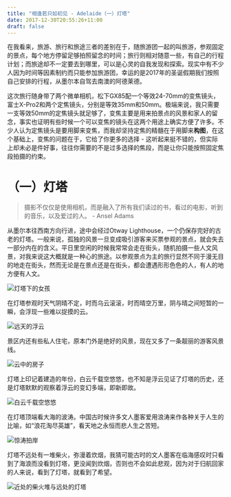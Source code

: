 ```yaml
---
title: "相逢若只如初见 - Adelaide（一）灯塔"
date: 2017-12-30T20:55:26+11:00
draft: false
---
```

在我看来，旅游、旅行和旅途三者的差别在于，随旅游团一起的叫旅游，参观固定的景点，每个地方停留足够拍照留念的时间；旅行则相对随意一些，有自己的行程计划；而旅途却不一定要去到哪里，可以是心灵的自我发现和探索。现实中有不少人因为时间等因素制约而只能参加旅游团，幸运的是2017年的圣诞假期我们按照自己安排的行程，从墨尔本自驾去南澳的阿德莱德。

这次旅行随身带了两个微单相机，松下GX85配一个等效24-70mm的变焦镜头，富士X-Pro2和两个定焦镜头，分别是等效35mm和50mm。极端来说，我只需要一支等效50mm的定焦镜头就足够了，变焦主要是用来拍景点的风景和家人的留念，事实也证明有些时候一个可以变焦的镜头在这两个用途上确实方便了许多。不少人认为定焦镜头是要用脚来变焦，而我却坚持定焦的精髓在于用脚来**构图**，在这个基础上，变焦的问题在于，它给了你更多的选择 - 这听起来挺不错的，但实际上却未必是件好事，往往你需要的不是过多选择的焦段，而是让你只能按照固定焦段拍摄的约束。

# （一）灯塔

> 摄影不仅仅是使用相机，而是融入了所有我们读过的书，看过的电影，听到的音乐，以及爱过的人。 - Ansel Adams

从墨尔本往西南方向行进，途中会经过Otway Lighthouse，一个仍保存完好的古老的灯塔。一般来说，孤独的风景一旦变成吸引游客来买票参观的景点，就会失去一部分内在的含义。平日里空闲的时候我常常会走在街头，随机拍摄一些人文风景，对我来说这大概就是一种心的旅途。以参观景点为主的旅行显然不同于漫无目的地走在街头，然而无论是在景点还是在街头，都会遭遇形形色色的人，有人的地方便有人文。

![灯塔下的女孩][lighthouse-1]

在灯塔参观时天气阴晴不定，时而乌云滚滚，时而晴空万里，阴与晴之间短暂的一瞬，会浮现一些难以捉摸的云。

![远天的浮云][lighthouse-2]

景区内还有些私人住宅，原本门外是绝好的风景，现在又多了一条靓丽的游客风景线。

![云中的房子][lighthouse-3]

灯塔上印记着建造的年份，白云千载空悠悠，也不知是浮云见证了灯塔的历史，还是灯塔默默的观察着浮云的变幻多端，即新即故。

![白云千载空悠悠][lighthouse-4]

在灯塔顶端看大海的波涛。中国古时候许多文人墨客爱用浪涛来作各种关于人生的比喻，如“浪花淘尽英雄”，看天地之永恒而悲人生之苦短。

![惊涛拍岸][lighthouse-5]

灯塔不远处有一堆柴火，弥漫着炊烟，我猜可能古时的文人墨客在临海感叹时只看到了海浪而没看到灯塔，更没闻到炊烟，否则也不会如此悲观，因为对于归航回家的人来说，看到了灯塔，就看到了希望。

![近处的柴火堆与远处的灯塔][lighthouse-6]

[lighthouse-1]: /photos/travelphotographySA/lighthouse-1-anno.jpg
[lighthouse-2]: /photos/travelphotographySA/lighthouse-2-anno.jpg
[lighthouse-3]: /photos/travelphotographySA/lighthouse-3-anno.jpg
[lighthouse-4]: /photos/travelphotographySA/lighthouse-4-anno.jpg
[lighthouse-5]: /photos/travelphotographySA/lighthouse-5-anno.jpg
[lighthouse-6]: /photos/travelphotographySA/lighthouse-6-anno.jpg
